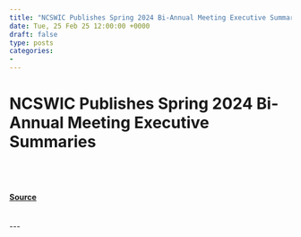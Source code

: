 ```yaml
---
title: "NCSWIC Publishes Spring 2024 Bi-Annual Meeting Executive Summaries"
date: Tue, 25 Feb 25 12:00:00 +0000
draft: false
type: posts
categories: 
- 
---
```

# NCSWIC Publishes Spring 2024 Bi-Annual Meeting Executive Summaries

<br/>

<br/>


#### [Source](https://www.cisa.gov/news-events/news/ncswic-publishes-spring-2024-bi-annual-meeting-executive-summaries)

<br/>
---
